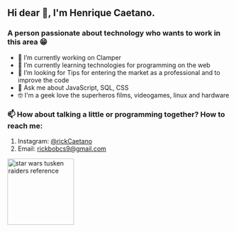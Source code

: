 ## **Hi dear** 👋, I'm Henrique Caetano.

### A person passionate about technology who wants to work in this area 😁
- 🔭 I’m currently working on Clamper
- 🌱 I’m currently learning technologies for programming on the web
- 🤔 I’m looking for Tips for entering the market as a professional and to improve the code
- 💬 Ask me about JavaScript, SQL, CSS
- 🤓 I'm a geek love the superheros films, videogames, linux and hardware

### 📫 How about talking a little or programming <strong>together</strong>? How to reach me: 
1. Instagram: <a href="https://instagram.com/rickcaetano/">@rickCaetano</a>
2. Email: rickbobcs9@gmail.com

 <image src="/pixel-art-star-wars.gif" style="width:150px;height:150px;" title="star wars tusken raiders reference">
